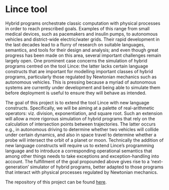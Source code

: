 # Lince tool
Hybrid programs orchestrate classic computation with physical processes in order to reach 
prescribed goals. Examples of this range from small medical devices, such as pacemakers and 
insulin pumps, to autonomous vehicles and district-wide electric/water grids. Their rapid 
development in the last decades lead to a flurry of research on suitable languages, semantics, and 
tools for their design and analysis; and even though great progress has been made 
on this area, several important challenges remain largely open. One prominent case concerns the 
simulation of hybrid programs centred on the tool Lince: the latter lacks certain language 
constructs that are important for modelling important classes of hybrid programs, particularly 
those regulated by Newtonian mechanics such as autonomous vehicles. This is pressing because a 
myriad of autonomous systems are currently under development and being able to simulate them 
before deployment is useful to ensure they will behave as intended.


The goal of this project is to extend the tool Lince with new language constructs. Specifically, we  will be aiming at a palette of real-arithmetic operators: viz. division, exponentiation, and square  root. Such an extension will allow a more rigorous simulation of hybrid programs that rely on the  calculation of intersection points between trajectories. The latter occurs e.g., in autonomous  driving to determine whether two vehicles will collide under certain dynamics, and also in space  travel to determine whether a probe will intersect the orbit of a planet or moon. Technically the  addition of new language constructs will require us to extend Lince’s programming language and to  introduce a corresponding operational semantics that among other things needs to take exceptions  and exception-handling into account. The fulfillment of the goal propounded above gives rise to a  ‘next-generation’ simulator of hybrid programs, better adapted to those programs that interact  with physical processes regulated by Newtonian mechanics.


The repository of this project can be found [here](https://github.com/arcalab/lince/tree/nonLinear).
